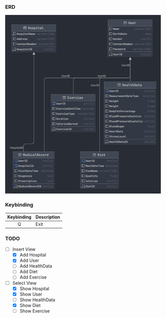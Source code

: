 ### ERD

![ERD](docs/Hospital.png)

### Keybinding

| Keybinding | Description |
|:----------:|-------------|
|     Q      | Exit        |

### TODO

- [ ] Insert View
  - [x] Add Hospital
  - [x] Add User
  - [ ] Add HealthData
  - [ ] Add Diet
  - [ ] Add Exercise
- [ ] Select View
  - [x] Show Hospital
  - [x] Show User
  - [ ] Show HealthData
  - [x] Show Diet
  - [ ] Show Exercise
